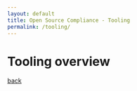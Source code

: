```yaml
---
layout: default
title: Open Source Compliance - Tooling
permalink: /tooling/
---
```


# Tooling overview

[back](/)